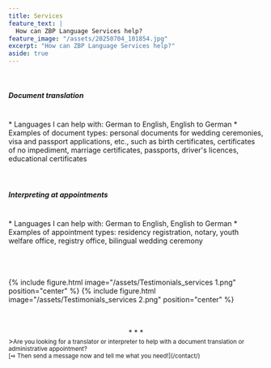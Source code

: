```yaml
---
title: Services
feature_text: |
  How can ZBP Language Services help?
feature_image: "/assets/20250704_101854.jpg"
excerpt: "How can ZBP Language Services help?"
aside: true
---
```


<br>
<h5>Document translation</h5>
<br>
* Languages I can help with: German to English, English to German
* Examples of document types: personal documents for wedding ceremonies, visa and passport applications, etc., such as birth certificates, certificates of no impediment,  marriage certificates, passports, driver's licences, educational certificates
<br><br><br>
<h5>Interpreting at appointments</h5>
<br>
* Languages I can help with: German to English, English to German
* Examples of appointment types: residency registration, notary, youth welfare office, registry office, bilingual wedding ceremony
<br><br><br><br>

{% include figure.html image="/assets/Testimonials_services 1.png" position="center" %}
{% include figure.html image="/assets/Testimonials_services 2.png" position="center" %}
<br><br><br>
<center>* * *</center>
><small>Are you looking for a translator or interpreter to help with a document translation or administrative appointment?<br>[➺ Then send a message now and tell me what you need!](/contact/)</small>

<br>